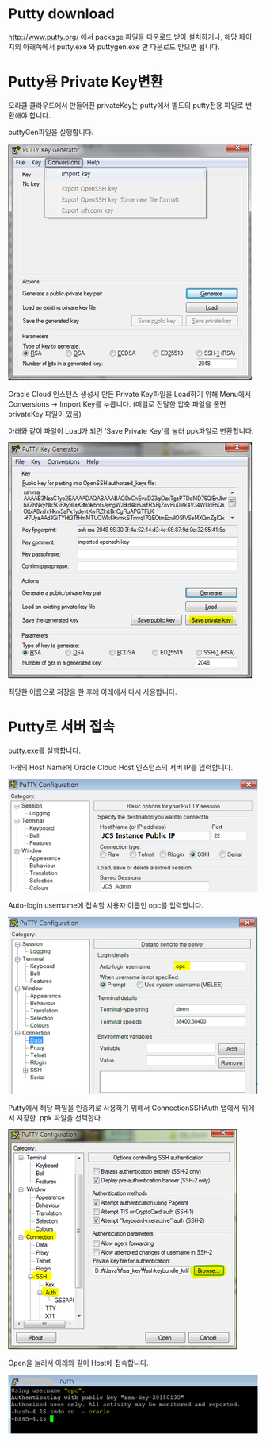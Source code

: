 Putty download 
===============

<http://www.putty.org/> 에서 package 파일을 다운로드 받아 설치하거나, 
해당 페이지의 아래쪽에서 putty.exe 와 puttygen.exe 만 다운로드 받으면 됩니다.


Putty용 Private Key변환
=======================
오라클 클라우드에서 만들어진 privateKey는 putty에서 별도의 putty전용 파일로 변환해야 합니다.

puttyGen파일을 실행합니다.

![](media/puttygen.png)

Oracle Cloud 인스턴스 생성시 만든 Private Key파일을 Load하기 위해 Menu에서
Conversions -> Import Key를 누릅니다. (메일로 전달한 압축 파일을 풀면 privateKey 파일이 있음)

아래와 같이 파일이 Load가 되면 'Save Private Key'를 눌러 ppk파일로 변환합니다.

![](media/puttygen2.png)

적당한 이름으로 저장을 한 후에 아래에서 다시 사용합니다.

Putty로 서버 접속
=================
putty.exe를 실행합니다.

아래의 Host Name에 Oracle Cloud Host 인스턴스의 서버 IP를 입력합니다.

![](media/c438fc8bcfb7c241e7d84efc8436b35e.png)

Auto-login username에 접속할 사용자 이름인 opc를 입력합니다.

![](media/9c28941328aff3f696a2a9d14c1ec696.png)

Putty에서 해당 파일을 인증키로 사용하기 위해서 ConnectionSSHAuth 탭에서 위에서
저장한 .ppk 파일을 선택한다.

![](media/c63c59efcdd4bcbf5531903d18c05c87.png)

Open을 눌러서 아래와 같이 Host에 접속합니다.

![](media/f511cf831926b57094de52615c9542a7.png)
